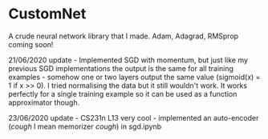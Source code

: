 # CustomNet
A crude neural network library that I made. Adam, Adagrad, RMSprop coming soon!

21/06/2020 update - Implemented SGD with momentum, but just like my previous SGD implementations the output is the same for all training examples - somehow one or two layers output the same value (sigmoid(x) = 1 if x >> 0). I tried normalising the data but it still wouldn't work. It works perfectly for a single training example so it can be used as a function approximator though. 
 
23/06/2020 update - CS231n L13 very cool - implemented an auto-encoder (*cough* I mean memorizer *cough*) in sgd.ipynb
